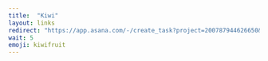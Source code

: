 ```yaml
---
title:  "Kiwi"
layout: links
redirect: "https://app.asana.com/-/create_task?project=200787944626650&name=kiwi_fruit&description=Added%20from%20shortlink"
wait: 5
emoji: kiwifruit
---
```



